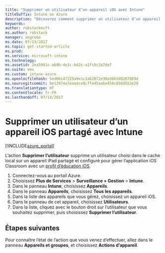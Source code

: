 ```yaml
---
title: "Supprimer un utilisateur d’un appareil iOS avec Intune"
titleSuffix: Intune on Azure
description: "Découvrez comment supprimer un utilisateur d’un appareil iOS partagé avec Intune. »"
keywords: 
author: robstackmsft
ms.author: robstack
manager: angrobe
ms.date: 07/13/2017
ms.topic: get-started-article
ms.prod: 
ms.service: microsoft-intune
ms.technology: 
ms.assetid: 2ea5941c-a69b-4e1c-b42c-a1fc0c3a7de7
ms.suite: ems
ms.custom: intune-azure
ms.openlocfilehash: 5ed66c47215a9e1c1ab28f2e30a3663d0287869d
ms.sourcegitcommit: be12974a7eaa4ce9cffe45aabe456c858d582e20
ms.translationtype: HT
ms.contentlocale: fr-FR
ms.lasthandoff: 07/14/2017
---
```

# <a name="remove-a-user-from-a-shared-ios-device-with-intune"></a>Supprimer un utilisateur d’un appareil iOS partagé avec Intune


[!INCLUDE[azure_portal](./includes/azure_portal.md)]

L’action **Supprimer l’utilisateur** supprime un utilisateur choisi dans le cache local sur un appareil iPad partagé et configuré pour gérer l’application iOS Classroom avec un [profil d’éducation iOS](education-settings-configure-ios.md). 

1. Connectez-vous au portail Azure.
2. Choisissez **Plus de Services** > **Surveillance + Gestion** > **Intune**.
3. Dans le panneau **Intune**, choisissez **Appareils**.
4. Dans le panneau **Appareils**, choisissez **Tous les appareils**.
5. Dans la liste des appareils que vous gérez, choisissez un appareil iOS.
6. Dans le panneau de cet appareil, choisissez **Utilisateurs**.
7. Dans la liste, cliquez avec le bouton droit sur l’utilisateur que vous souhaitez supprimer, puis choisissez **Supprimer l’utilisateur**.

## <a name="next-steps"></a>Étapes suivantes

Pour connaître l’état de l’action que vous venez d’effectuer, allez dans le panneau **Appareils et groupes**, et choisissez **Actions d’appareil**.
